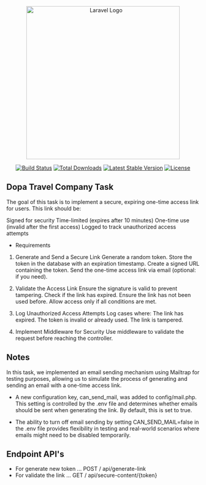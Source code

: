 <p align="center"><a href="https://laravel.com" target="_blank"><img src="https://raw.githubusercontent.com/laravel/art/master/logo-lockup/5%20SVG/2%20CMYK/1%20Full%20Color/laravel-logolockup-cmyk-red.svg" width="400" alt="Laravel Logo"></a></p>

<p align="center">
<a href="https://github.com/laravel/framework/actions"><img src="https://github.com/laravel/framework/workflows/tests/badge.svg" alt="Build Status"></a>
<a href="https://packagist.org/packages/laravel/framework"><img src="https://img.shields.io/packagist/dt/laravel/framework" alt="Total Downloads"></a>
<a href="https://packagist.org/packages/laravel/framework"><img src="https://img.shields.io/packagist/v/laravel/framework" alt="Latest Stable Version"></a>
<a href="https://packagist.org/packages/laravel/framework"><img src="https://img.shields.io/packagist/l/laravel/framework" alt="License"></a>
</p>

## Dopa Travel Company Task

The goal of this task is to implement a secure, expiring one-time access link for users. This link should be:

Signed for security
Time-limited (expires after 10 minutes)
One-time use (invalid after the first access)
Logged to track unauthorized access attempts

- Requirements
1. Generate and Send a Secure Link
   Generate a random token.
   Store the token in the database with an expiration timestamp.
   Create a signed URL containing the token.
   Send the one-time access link via email (optional: if you need).


2. Validate the Access Link
       Ensure the signature is valid to prevent tampering.
       Check if the link has expired.
       Ensure the link has not been used before.
       Allow access only if all conditions are met.


3. Log Unauthorized Access Attempts
   Log cases where:
   The link has expired.
   The token is invalid or already used.
   The link is tampered.


4. Implement Middleware for Security
   Use middleware to validate the request before reaching the controller.

## Notes

In this task, we implemented an email sending mechanism using Mailtrap for testing purposes, allowing us to simulate the process of generating and sending an email with a one-time access link.

- A new configuration key, can_send_mail, was added to config/mail.php. This setting is controlled by the .env file and determines whether emails should be sent when generating the link. By default, this is set to true.


- The ability to turn off email sending by setting CAN_SEND_MAIL=false in the .env file provides flexibility in testing and real-world scenarios where emails might need to be disabled temporarily.

## Endpoint API's

- For generate new token ... POST / api/generate-link
- For validate the link ... GET / api/secure-content/{token}
